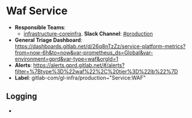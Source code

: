 <!-- MARKER: do not edit this section directly. Edit services/service-catalog.yml then run scripts/generate-docs -->
#  Waf Service

* **Responsible Teams**:
  * [infrastructure-coreinfra](https://about.gitlab.com/handbook/engineering/infrastructure/team/reliability/). **Slack Channel**: [#production](https://gitlab.slack.com/archives/production)
* **General Triage Dashboard**: https://dashboards.gitlab.net/d/26q8nTzZz/service-platform-metrics?from=now-6h&to=now&var-prometheus_ds=Global&var-environment=gprd&var-type=waf&orgId=1
* **Alerts**: https://alerts.gprd.gitlab.net/#/alerts?filter=%7Btype%3D%22waf%22%2C%20tier%3D%22lb%22%7D
* **Label**: gitlab-com/gl-infra/production~"Service:WAF"

## Logging

* []()

<!-- END_MARKER -->
